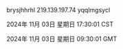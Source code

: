 brysjhhrhl 219.139.197.74 yqqlmgsycl

2024年 11月 03日 星期日 17:30:01 CST

2024年 11月 03日 星期日 09:30:01 GMT
